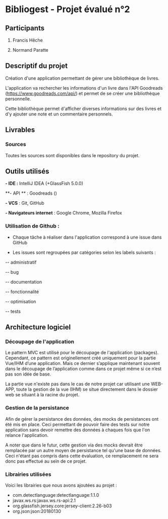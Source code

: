# Bibliogest - Projet évalué n°2

## Participants

1. Francis Hêche

2. Normand Paratte

## Descriptif du projet

Création d'une application permettant de gérer une bibliothèque de livres.

L'application va rechercher les informations d'un livre dans l'API Goodreads (https://www.goodreads.com/api/) et permet de se créer une bibliothèque personnelle.

Cette bibliothèque permet d'afficher diverses informations sur des livres et d'y ajouter une note et un commentaire personnels.


## Livrables

### Sources

Toutes les sources sont disponibles dans le repository du projet.



## Outils utilisés

**- IDE :** IntelliJ IDEA (+GlassFish 5.0.0)

**- API ** : Goodreads ()

**- VCS** : Git, GitHub

**- Navigateurs internet** : Google Chrome, Mozilla Firefox

### Utilisation de Github :

- Chaque tâche à réaliser dans l'application correspond à une issue dans GitHub

- Les issues sont regroupées par catégories selon les labels suivants :

-- administratif

-- bug

-- documentation

-- fonctionnalité

-- optimisation

-- tests

## Architecture logiciel
### Découpage de l'application
Le pattern MVC est utilisé pour le découpage de l'application (packages).
Cependant, ce pattern est originellement créé uniquement pour la partie Vue/IHM d’une application. Mais ce dernier s’applique maintenant souvent dans le découpage de l’application comme dans ce projet même si ce n’est pas son idée de base.

La partie vue n'existe pas dans le cas de notre projet car utilisant une WEB-APP, toute la gestion de la vue (IHM) se situe directement dans le dossier web se situant à la racine du projet.

### Gestion de la persistance
Afin de gérer la persistance des données, des mocks de persistances ont été mis en place. Ceci permettant de pouvoir faire des tests sur notre application sans devoir remettre des données à chaques fois que l'on relance l'application.

A noter que dans le futur, cette gestion via des mocks devrait être remplacée par un autre moyen de persistance tel qu'une base de données.
Ceci n'étant pas compris dans cette évaluation, ce remplacement ne sera donc pas effectué au sein de ce projet.

### Librairies utilisées
Voici les librairies que nous avons ajoutées au projet :
- com.detectlanguage:detectlanguage:1.1.0
- javax.ws.rs:javax.ws.rs-api:2.1
- org.glassfish.jersey.core:jersey-client:2.26-b03
- org.json:json:20180130
